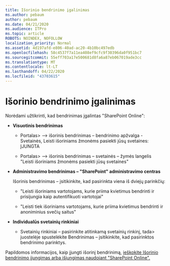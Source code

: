 ```yaml
---
title: Išorinio bendrinimo įgalinimas
ms.author: pebaum
author: pebaum
ms.date: 04/21/2020
ms.audience: ITPro
ms.topic: article
ROBOTS: NOINDEX, NOFOLLOW
localization_priority: Normal
ms.assetid: 4d197afd-e806-40ad-ac20-4b10bc497edb
ms.openlocfilehash: 58c4537f7a11ea408ef9cfc9f30396da0f951bc7
ms.sourcegitcommit: 55eff703a17e500681d8fa6a87eb067019ade3cc
ms.translationtype: MT
ms.contentlocale: lt-LT
ms.lasthandoff: 04/22/2020
ms.locfileid: "43703615"
---
```

# <a name="enable-external-sharing"></a>Išorinio bendrinimo įgalinimas

 Norėdami užtikrinti, kad bendrinimas įgalintas "SharePoint Online":
  
- **Visuotinis bendrinimas**
    
  - Portalas\> –\> išorinis bendrinimas – bendrinimo apžvalga - Svetainės, Leisti išoriniams žmonėms pasiekti jūsų svetaines: ĮJUNGTA
    
  - Portalas\> –\> išorinis bendrinimas – svetainės – žymės langelis "Leisti išoriniams žmonėms pasiekti jūsų svetaines"
    
- **Administravimo bendrinimas – "SharePoint" administravimo centras**
    
    Išorinis bendrinimas – įsitikinkite, kad pasirinkta viena iš dviejų parinkčių:
    
  - "Leisti išoriniams vartotojams, kurie priima kvietimus bendrinti ir prisijungia kaip autentifikuoti vartotojai"
    
  - "Leisti tiek išoriniams vartotojams, kurie priima kvietimus bendrinti ir anoniminius svečių saitus"
    
- **Individualūs svetainių rinkiniai**
    
  - Svetainių rinkiniai – pasirinkite atitinkamą svetainių rinkinį, tada\> juostelėje spustelėkite Bendrinimas – įsitikinkite, kad pasirinktos bendrinimo parinktys.
    
Papildomos informacijos, kaip įjungti išorinį bendrinimą, [ieškokite Išorinio bendrinimo įjungimas arba išjungimas naudojant "SharePoint Online".](https://go.microsoft.com/fwlink/?linkid=2047681&amp;clcid=0x409)
  

